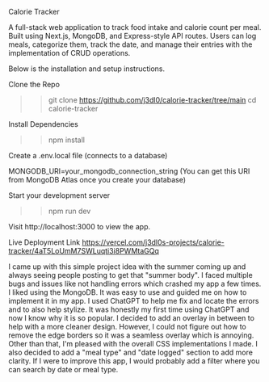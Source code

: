 Calorie Tracker

A full-stack web application to track food intake and calorie count per meal. Built using Next.js, MongoDB, and Express-style API routes. Users can log meals, categorize them, track the date, and manage their entries with the implementation of CRUD operations.

Below is the installation and setup instructions.

Clone the Repo
>> git clone https://github.com/j3dl0/calorie-tracker/tree/main
>> cd calorie-tracker

Install Dependencies
>> npm install

Create a .env.local file (connects to a database)

MONGODB_URI=your_mongodb_connection_string
(You can get this URI from MongoDB Atlas once you create your database)

Start your development server
>> npm run dev

Visit http://localhost:3000 to view the app.

Live Deployment Link
https://vercel.com/j3dl0s-projects/calorie-tracker/4aT5LoUmM7SWLuqti3i8PWMtaGQq

I came up with this simple project idea with the summer coming up and always seeing people posting to get that "summer body". I faced multiple bugs and issues like not handling errors which crashed my app a few times. I liked using the MongoDB. It was easy to use and guided me on how to implement it in my app. I used ChatGPT to help me fix and locate the errors and to also help stylize. It was honestly my first time using ChatGPT and now I know why it is so popular. I decided to add an  overlay in between to help with a more cleaner design. However, I could not figure out how to remove the edge borders so it was a seamless overlay which is annoying. Other than that, I'm pleased with the overall CSS implementations I made. I also decided to add a "meal type" and "date logged" section to add more clarity. If I were to improve this  app, I would probably add a filter where you can search by date or meal type.